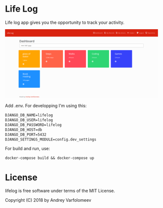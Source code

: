 # Life Log

Life log app gives you the opportunity to track your activity.

![Screenshot](screenshot.png)

Add .env. For developping I'm using this:

    DJANGO_DB_NAME=lifelog
    DJANGO_DB_USER=lifelog
    DJANGO_DB_PASSWORD=lifelog
    DJANGO_DB_HOST=db
    DJANGO_DB_PORT=5432
    DJANGO_SETTINGS_MODULE=config.dev_settings

For build and run, use:

    docker-compose build && docker-compose up

License
=======

lifelog is free software under terms of the MIT License.

Copyright (C) 2018 by Andrey Varfolomeev
